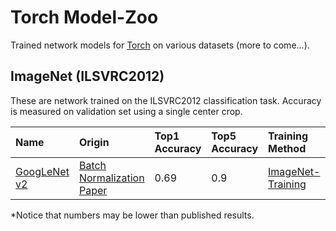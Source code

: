 Torch Model-Zoo
===============
Trained network models for [Torch](www.torch.ch) on various datasets (more to come...).
## ImageNet (ILSVRC2012)
These are network trained on the ILSVRC2012 classification task.
Accuracy is measured on validation set using a single center crop.



|Name             | Origin                          |Top1 Accuracy |Top5 Accuracy |Training Method|Additional Info
|:----------------|:--------------------------------|:-------------|:-------------|:--------------|:---------------
|[GoogLeNet v2](Models/GoogLeNet_v2/GoogLeNet_v2.tar.gz)     |[Batch Normalization Paper](http://arxiv.org/abs/1502.03167)  | 0.69          |0.9 |       [ImageNet-Training](https://raw.githubusercontent.com/eladhoffer/ImageNet-Training/master/Models/GoogLeNet_BN_Original.lua)|[Info](Models/GoogLeNet_v2/Info.md)

\*Notice that numbers may be lower than published results.
